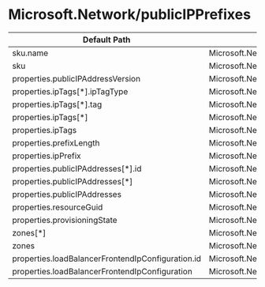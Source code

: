 # Microsoft.Network/publicIPPrefixes

| Default Path | Alias |
|---|---|
| sku.name | Microsoft.Network/publicIPPrefixes/sku.name |
| sku | Microsoft.Network/publicIPPrefixes/sku |
| properties.publicIPAddressVersion | Microsoft.Network/publicIPPrefixes/publicIPAddressVersion |
| properties.ipTags[*].ipTagType | Microsoft.Network/publicIPPrefixes/ipTags[*].ipTagType |
| properties.ipTags[*].tag | Microsoft.Network/publicIPPrefixes/ipTags[*].tag |
| properties.ipTags[*] | Microsoft.Network/publicIPPrefixes/ipTags[*] |
| properties.ipTags | Microsoft.Network/publicIPPrefixes/ipTags |
| properties.prefixLength | Microsoft.Network/publicIPPrefixes/prefixLength |
| properties.ipPrefix | Microsoft.Network/publicIPPrefixes/ipPrefix |
| properties.publicIPAddresses[*].id | Microsoft.Network/publicIPPrefixes/publicIPAddresses[*].id |
| properties.publicIPAddresses[*] | Microsoft.Network/publicIPPrefixes/publicIPAddresses[*] |
| properties.publicIPAddresses | Microsoft.Network/publicIPPrefixes/publicIPAddresses |
| properties.resourceGuid | Microsoft.Network/publicIPPrefixes/resourceGuid |
| properties.provisioningState | Microsoft.Network/publicIPPrefixes/provisioningState |
| zones[*] | Microsoft.Network/publicIPPrefixes/zones[*] |
| zones | Microsoft.Network/publicIPPrefixes/zones |
| properties.loadBalancerFrontendIpConfiguration.id | Microsoft.Network/publicIPPrefixes/loadBalancerFrontendIpConfiguration.id |
| properties.loadBalancerFrontendIpConfiguration | Microsoft.Network/publicIPPrefixes/loadBalancerFrontendIpConfiguration |

